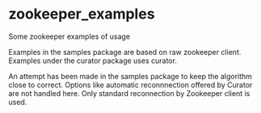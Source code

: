 # zookeeper_examples
Some zookeeper examples of usage

Examples in the samples package are based on raw zookeeper client. Examples under the curator package uses curator.

An attempt has been made in the samples package to keep the algorithm close to correct. 
Options like automatic reconnnection offered by Curator are not handled here. 
Only standard reconnection by Zookeeper client is used.

